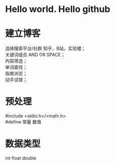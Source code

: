 # Hello world. Hello github
# 建立博客
选择搜索平台/社群  知乎，B站，实验楼；  
关键词组合  AND OR SPACE；  
内容筛选；  
单词查找；  
指南浏览；  
动手试错；  
# 预处理
#include <stdio.h>/<math.h>   
#define 常量 数值  
# 数据类型
int float double 
